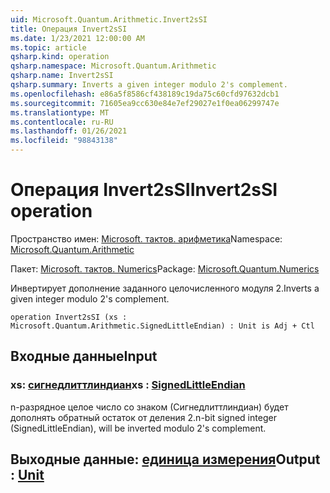 ```yaml
---
uid: Microsoft.Quantum.Arithmetic.Invert2sSI
title: Операция Invert2sSI
ms.date: 1/23/2021 12:00:00 AM
ms.topic: article
qsharp.kind: operation
qsharp.namespace: Microsoft.Quantum.Arithmetic
qsharp.name: Invert2sSI
qsharp.summary: Inverts a given integer modulo 2's complement.
ms.openlocfilehash: e86a5f8586cf438189c19da75c60cfd97632dcb1
ms.sourcegitcommit: 71605ea9cc630e84e7ef29027e1f0ea06299747e
ms.translationtype: MT
ms.contentlocale: ru-RU
ms.lasthandoff: 01/26/2021
ms.locfileid: "98843138"
---
```

# <a name="invert2ssi-operation"></a><span data-ttu-id="b2322-102">Операция Invert2sSI</span><span class="sxs-lookup"><span data-stu-id="b2322-102">Invert2sSI operation</span></span>

<span data-ttu-id="b2322-103">Пространство имен: [Microsoft. тактов. арифметика](xref:Microsoft.Quantum.Arithmetic)</span><span class="sxs-lookup"><span data-stu-id="b2322-103">Namespace: [Microsoft.Quantum.Arithmetic](xref:Microsoft.Quantum.Arithmetic)</span></span>

<span data-ttu-id="b2322-104">Пакет: [Microsoft. тактов. Numerics](https://nuget.org/packages/Microsoft.Quantum.Numerics)</span><span class="sxs-lookup"><span data-stu-id="b2322-104">Package: [Microsoft.Quantum.Numerics](https://nuget.org/packages/Microsoft.Quantum.Numerics)</span></span>


<span data-ttu-id="b2322-105">Инвертирует дополнение заданного целочисленного модуля 2.</span><span class="sxs-lookup"><span data-stu-id="b2322-105">Inverts a given integer modulo 2's complement.</span></span>

```qsharp
operation Invert2sSI (xs : Microsoft.Quantum.Arithmetic.SignedLittleEndian) : Unit is Adj + Ctl
```


## <a name="input"></a><span data-ttu-id="b2322-106">Входные данные</span><span class="sxs-lookup"><span data-stu-id="b2322-106">Input</span></span>

### <a name="xs--signedlittleendian"></a><span data-ttu-id="b2322-107">xs: [сигнедлиттлиндиан](xref:Microsoft.Quantum.Arithmetic.SignedLittleEndian)</span><span class="sxs-lookup"><span data-stu-id="b2322-107">xs : [SignedLittleEndian](xref:Microsoft.Quantum.Arithmetic.SignedLittleEndian)</span></span>

<span data-ttu-id="b2322-108">n-разрядное целое число со знаком (Сигнедлиттлиндиан) будет дополнять обратный остаток от деления 2.</span><span class="sxs-lookup"><span data-stu-id="b2322-108">n-bit signed integer (SignedLittleEndian), will be inverted modulo 2's complement.</span></span>



## <a name="output--unit"></a><span data-ttu-id="b2322-109">Выходные данные: [единица измерения](xref:microsoft.quantum.lang-ref.unit)</span><span class="sxs-lookup"><span data-stu-id="b2322-109">Output : [Unit](xref:microsoft.quantum.lang-ref.unit)</span></span>

